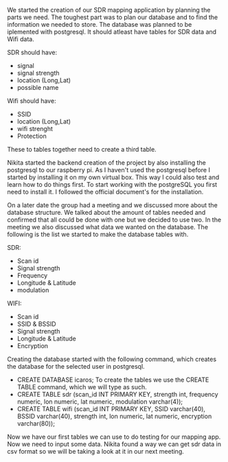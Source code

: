 We started the creation of our SDR mapping application by planning the parts we need.
The toughest part was to plan our database and to find the information we needed to store.
The database was planned to be iplemented with postgresql.
It should atleast have tables for SDR data and Wifi data.

SDR should have:

* signal
* signal strength
* location (Long,Lat)
* possible name

Wifi should have:

* SSID
* location (Long,Lat)
* wifi strenght
* Protection 

These to tables together need to create a third table.

Nikita started the backend creation of the project by also installing the postgresql to our raspberry pi.
As I haven't used the postgresql before I started by installing it on my own virtual box.
This way I could also test and learn how to do things first.
To start working with the postgreSQL you first need to install it. I followed the official document's for the installation.

On a later date the group had a meeting and we discussed more about the database structure. 
We talked about the amount of tables needed and confirmed that all could be done with one but we decided to use two.
In the meeting we also discussed what data we wanted on the database.
The following is the list we started to make the database tables with.

SDR:

* Scan id
* Signal strength
* Frequency
* Longitude & Latitude
* modulation

WIFI:

* Scan id
* SSID & BSSID
* Signal strength
* Longitude & Latitude
* Encryption

Creating the database started with the following command, which creates the database for the selected user in postgresql.
* CREATE DATABASE icaros;
To create the tables we use the CREATE TABLE command, which we will type as such.
* CREATE TABLE sdr (scan_id INT PRIMARY KEY, strength int, frequency numeric, lon numeric, lat numeric, modulation varchar(4));
* CREATE TABLE wifi (scan_id INT PRIMARY KEY, SSID varchar(40), BSSID varchar(40), strength int, lon numeric, lat numeric, encryption varchar(80));

Now we have our first tables we can use to do testing for our mapping app. Now we need to input some data. Nikita found a way we can get sdr data in csv format so we will be taking a look at it in our next meeting.
